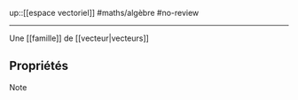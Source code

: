 up::[[espace vectoriel]]
#maths/algèbre #no-review 

----
Une [[famille]] de [[vecteur|vecteurs]]

## Propriétés

> [!note] 
